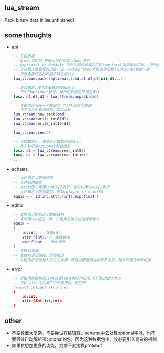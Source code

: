 lua_stream
-----------
Pack binary data in lua.unfinished!

some thoughts
----

* api
```lua
    -- 打包数据
    -- @cmd:协议号,根据此协议号读schema文件
    -- @optional or default:不允许部分数据不打包(optional请用手动打包)，所有数据类型必须支持default值，因为lua在扩展时，是不会去修改旧数据的
    -- 没有默认值会导致出错，这一点也和protobuf所有字段默认optional机制一致
    -- 所有需要打包的数据平铺在堆栈上
    lua_stream:pack([optional,]cmd,d1,d2,d3,nil,d5...)

    -- 解包数据,缓冲区无数据则返回nil
    -- 不支持optional解包，解出的数据包平铺在堆栈
    local d1,d2,d3 = lua_stream:unpack(cmd)

    -- 在缓冲区分配一个数据包,并且手动打包数据
    -- 用于复杂的数据结构、动态协议
    lua_stream:new_pack(cmd)
    lua_stream:write_int8(d1)
    lua_stream:write_int16(d1)
    ...
    lua_stream:send()

    -- 读取数据包，缓冲区无数据则返回nil
    -- 用于解析带optional的数据包
    local d1 = lua_stream:read_int8()
    local d1 = lua_stream:read_int16()
    ...
```
* schema
```lua
    -- 允许自定义数据结构
    -- 允许结构嵌套
    -- 允许数组，可用json的[]表示，也可以用lua的{}表示
    -- 允许重定义数据类型，例如;player_id = int64
    equip = { id:int,attr:{int},exp:float }
```

* editor
```lua
    -- 能够自识别自定义数据结构
    -- 考虑用lua语法，给一个巨大的输入栏由程序输入
    equip = 
    {
        id:int, -- 装备id
        attr:{int}, -- 属性数组
        exp:float -- 强化经验
    }
    -- 能校验语法
    -- 最后有语法高亮，自动缩进
    -- 让程序按字段输入的方式太慢，而且对嵌套结构非常不友好，输入界面也很难设置
```

* error
```lua
    -- 把错误的结构按json或者lua结构打印出来,打印到出错的地方
    -- 例如 attr中的第三个元素错误，则打印
    "expect int,get string at
    {
        id:int,
        attr:{int,int,int<
    }
```

other
-----

* 不要设置太复杂，不要尝试在编辑器、schema中去处理optional字段，也不要尝试自动解析带optional的包，因为这种数据包少，没必要引入复杂的机制
* 如果你想加更多的功能，为啥不直接换protobuf


